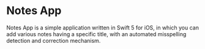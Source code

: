 # Notes App
Notes App is a simple application written in Swift 5 for iOS, in which you can add various notes having a specific title, with an automated misspelling detection and correction mechanism.
